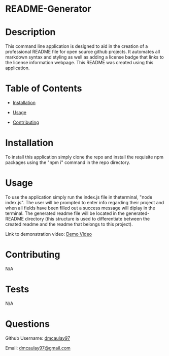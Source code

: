 # README-Generator 
# Description
This command line application is designed to aid in the creation of a professional README file for open source github projects. It automates all markdown syntax and styling as well as adding a license badge that links to the license information webpage. This README was created using this application.

# Table of Contents
- [Installation](#installation)

- [Usage](#usage)



- [Contributing](#contributing)

# Installation
To install this application simply clone the repo and install the requisite npm packages using the "npm i" command in the repo directory.

# Usage
To use the application simply run the index.js file in theterminal, "node index.js". The user will be prompted to enter info regarding their project and when all fields have been filled out a success message will diplay in the terminal. The generated readme file will be located in the generated-README directory (this structure is used to differentiate between the created readme and the readme that belongs to this project).

Link to demonstration video: [Demo Video](https://drive.google.com/file/d/13NVuY5K6aTn1h2DD7pVSHXOKBFXaWfkU/view?usp=sharing)



# Contributing
N/A

# Tests
N/A

# Questions
Github Username: [dmcaulay97](https://github.com/dmcaulay97)

Email: dmcaulay97@gmail.com
  
